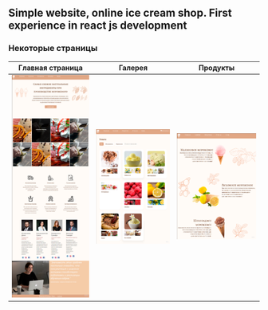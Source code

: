 
## Simple website, online ice cream shop. First experience in react js development
### Некоторые страницы

| Главная страница|Галерея|Продукты |
|:----------------:|:---------:|:----------------:|
|<img src="https://github.com/denisislamgaleevv/SimpleReactIceCreamSite/blob/master/Main.png" width="400" /> | <img src="https://github.com/denisislamgaleevv/SimpleReactIceCreamSite/blob/master/Gallery.png" width="400" /> | <img src="https://github.com/denisislamgaleevv/SimpleReactIceCreamSite/blob/master/Products.png" width="400" /> |
 

 
